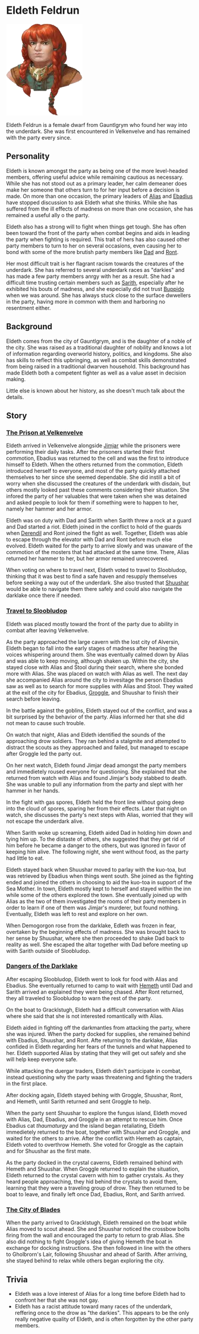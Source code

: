 # Eldeth Feldrun

![Eldeth](Eldeth.png)

Eldeth Feldrun is a female dwarf from Gauntlgrym who found her way into the underdark. She was first encountered in Velkenvelve and has remained with the party every since.

## Personality
Eldeth is known amongst the party as being one of the more level-headed members, offering useful advice while remaining cautious as necessary. While she has not stood out as a primary leader, her calm demeaner does make her someone that others turn to for her input before a decision is made. On more than one occasion, the primary leaders of [Alias](../pcs/alias.md) and [Ebadius](../pcs/ebadius.md) have stopped discussion to ask Eldeth what she thinks. While she has suffered from the ill effects of madness on more than one occasion, she has remained a useful ally o the party.

Eldeth also has a strong will to fight when things get tough. She has often been toward the front of the party when combat begins and aids in leading the party when fighting is required. This trait of hers has also caused other party members to turn to her on several occasions, even causing her to bond with some of the more brutish party members like [Dad](../pcs/dad.md) and [Ront](ront.md).

Her most difficult trait is her flagrant racism towards the creatures of the underdark. She has referred to several underdark races as "darkies" and has made a few party members anrgy with her as a result. She had a difficult time trusting certain members such as [Sarith](sarith.md), especially after he exhibited his bouts of madness, and she especially did not trust [Buppido](buppido.md) when we was around. She has always stuck close to the surface dwwellers in the party, having more in common with them and harboring no resentment either.

## Background
Eldeth comes from the city of Gauntlgrym, and is the daughter of a noble of the city. She was raised as a traditional daughter of nobility and knows a lot of information regarding overworld history, politics, and kingdoms. She also has skills to reflect this upbringing, as well as combat skills demonstrated from being raised in a traditional dwarven household. This background has made Eldeth both a competent fighter as well as a value asset in decision making.

Little else is known about her history, as she doesn't much talk about the details.

## Story
### [The Prison at Velkenvelve](../../sessions/arc01/info.md)

Eldeth arrived in Velkenvelve alongside [Jimjar](jimjar.md) while the prisoners were performing their daily tasks. After the prisoners started their first commotion, Ebadius was returned to the cell and was the first to introduce himself to Eldeth. When the others returned from the commotion, Eldeth introduced herself to everyone, and most of the party quickly attached themselves to her since she seemed dependable. She did instill a bit of worry when she discussed the creatures of the underdark with disdain, but others mostly looked past these comments considering their situation. She infored the party of her valuables that were taken when she was detained and asked people to look for them if something were to happen to her, namely her hammer and her armor.

Eldeth was on duty with Dad and Sarith when Sarith threw a rock at a guard and Dad started a riot. Eldeth joined in the conflict to hold of the guards when [Derendil](derendil.md) and Ront joined the fight as well. Together, Eldeth was able to escape through the elevator with Dad and Ront before much else evolved. Eldeth waited for the party to arrive slowly and was unaware of the commotion of the mosters that had attacked at the same time. There, Alias returned her hammer to her, but her armor remained unrecovered.

When voting on where to travel next, Eldeth voted to travel to Sloobludop, thinking that it was best to find a safe haven and resupply themselves before seeking a way out of the underdark. She also trusted that [Shuushar](shuushar.md) would be able to navigate them there safely and could also navigate the darklake once there if needed.

### [Travel to Sloobludop](../../sessions/arc02/info.md)

Eldeth was placed mostly toward the front of the party due to ability in combat after leaving Velkenvelve.

As the party approached the large cavern with the lost city of Alversin, Eldeth began to fall into the early stages of madness after hearing the voices whispering around them. She was eventually calmed down by Alias and was able to keep moving, although shaken up. Within the city, she stayed close with Alias and Stool during their search, where she bonded more with Alias. She was placed on watch with Alias as well. The next day she accompanied Alias around the city to invesitage the person Ebadius saw as well as to search for more supplies with Alias and Stool. They waited at the exit of the city for Ebadius, [Groggle](../pcs/groggle.md), and Shuushar to finish their search before leaving.

In the battle against the goblins, Eldeth stayed out of the conflict, and was a bit surprised by the behavior of the party. Alias informed her that she did not mean to cause such trouble.

On watch that night, Alias and Eldeth identified the sounds of the approaching drow soldiers. They ran behind a stalgmite and attempted to distract the scouts as they approached and failed, but managed to escape after Groggle led the party out.

On her next watch, Eldeth found Jimjar dead amongst the party members and immedietely roused everyone for questioning. She explained that she returned from watch with Alias and found Jimjar's body stabbed to death. She was unable to pull any information from the party and slept with her hammer in her hands.

In the fight with gas spores, Eldeth held the front line without going deep into the cloud of spores, sparing her from their effects. Later that night on watch, she discusses the party's next steps with Alias, worried that they will not escape the underdark alive.

When Sarith woke up screaming, Eldeth aided Dad in holding him down and tying him up. To the distaste of others, she suggested that they get rid of him before he became a danger to the others, but was ignored in favor of keeping him alive. The following night, she went without food, as the party had little to eat.

Eldeth stayed back when Shuushar moved to parlay with the kuo-toa, but was retrieved by Ebadius when things went south. She joined as the fighting ended and joined the others in choosing to aid the kuo-toa in support of the Sea Mother. In town, Eldeth mostly kept to herself and stayed within the inn while some of the others explored the town. She eventually joined up with Alias as the two of them investigated the rooms of their party members in order to learn if one of them was Jimjar's murderer, but found nothing. Eventually, Eldeth was left to rest and explore on her own.

When Demogorgon rose from the darklake, Edleth was frozen in fear, overtaken by the beginning effects of madness. She was brought back to her sense by Shuushar, where she then proceeded to shake Dad back to reality as well. She escaped the altar together with Dad before meeting up wiith Sarith outside of Sloobludop.

### [Dangers of the Darklake](../../sessions/arc03/info.md)

After escaping Sloobludop, Eldeth went to look for food with Alias and Ebadius. She eventually returned to camp to wait with [Hemeth](hemeth.md) until Dad and Sarith arrived an explained they were being chased. After Ront returned, they all traveled to Sloobludop to warn the rest of the party. 

On the boat to Gracklstugh, Eldeth had a difficult conversation with Alias where she said that she is not interested romantically with Alias.

Eldeth aided in fighting off the darkmantles from attacking the party, where she was injured. When the party docked for supplies, she remained behind with Ebadius, Shuushar, and Ront. Afte returning to the darklake, Alias confided in Eldeth regarding her fears of the tunnels and what happened to her. Eldeth supported Alias by stating that they will get out safely and she will help keep everyone safe.

While attacking the duergar traders, Eldeth didn't participate in combat, instead questioning why the party waas threatening and fighting the traders in the first place.

After docking again, Eldeth stayed behing with Groggle, Shuushar, Ront, and Hemeth, until Sarith returned and sent Groggle to help.

When the party sent Shuushar to explore the fungus island, Eldeth moved with Alias, Dad, Ebadius, and Groggle in an attempt to rescue him. Once Ebadius cat _thaumaturgy_ and the island began retaliating, Eldeth immedietely returned to the boat, together with Shuushar and Groggle, and waited for the others to arrive. After the conflict with Hemeth as captain, Eldeth voted to overthrow Hemeth. She voted for Groggle as the captain and for Shuushar as the first mate.

As the party docked in the crystal caverns, Eldeth remained behind with Hemeth and Shuushar. When Groggle returned to explain the situation, Eldeth returned to the crystal cavern with him to gather crystals. As they heard people approaching, they hid behind the crystals to avoid them, learning that they were a traveling group of drow. They then returned to be boat to leave, and finally left once Dad, Ebadius, Ront, and Sarith arrived.

### [The City of Blades](../../sessions/arc04/info.md)

When the party arrived to Gracklstugh, Eldeth remained on the boat while Alias moved to scout ahead. She and Shuushar noticed the crossbow bolts firing from the wall and encouraged the party to return to grab Alias. She also did nothing to fight Groggle's idea of giving Hemeth the boat in exchange for docking instructions. She then followed in line with the others to Gholbrorn's Lair, following Shuushar and ahead of Sarith. After arriving, she stayed behind to relax while others began exploring the city.



## Trivia
* Eldeth was a love interest of Alias for a long time before Eldeth had to confront her that she was not gay.
* Eldeth has a racist attitude toward many races of the underdark, reffering once to the drow as "the darkies". This appears to be the only really negative quality of Eldeth, and is often forgotten by the other party members.
